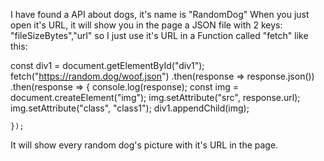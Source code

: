 I have found a API about dogs, it's name is "RandomDog"
When you just open it's URL, it will show you in the page a JSON file with 2 keys:
"fileSizeBytes","url"
so I just use it's URL in a Function called "fetch" like this:

const div1 = document.getElementById("div1");
fetch("https://random.dog/woof.json")
    .then(response => response.json())
    .then(response => {
        console.log(response);
        const img = document.createElement("img");
        img.setAttribute("src", response.url);
        img.setAttribute("class", "class1");
        div1.appendChild(img);

    }); 

It will show every random dog's picture with it's URL in the page.     